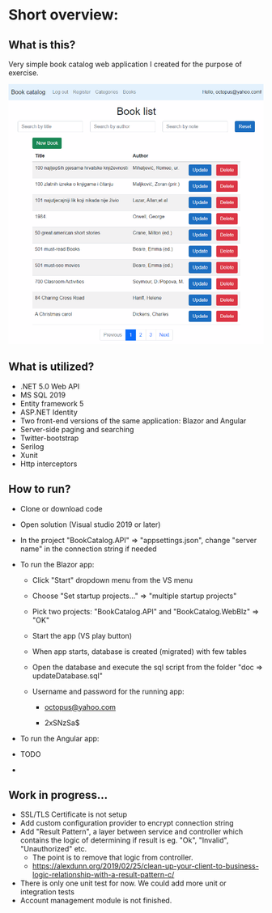 Short overview:
===============




What is this?
-------------

Very simple book catalog web application I created for the purpose of exercise. 

![screenshot](doc/blazorAppScreenshot.png "app screenshot")




What is utilized?
-------------------

* .NET 5.0 Web API
* MS SQL 2019
* Entity framework 5
* ASP.NET Identity
* Two front-end versions of the same application: Blazor and Angular
* Server-side paging and searching
* Twitter-bootstrap 
* Serilog
* Xunit
* Http interceptors



How to run?
-----------

* Clone or download code

* Open solution (Visual studio 2019 or later)

* In the project "BookCatalog.API" => "appsettings.json", change "server name"  in the connection string if needed

* To run the Blazor app:

  * Click "Start" dropdown menu from the VS menu

  * Choose "Set startup projects..." => "multiple startup projects"

  * Pick two projects: "BookCatalog.API" and "BookCatalog.WebBlz" => "OK"

  * Start the app (VS play button)

  * When app starts, database is created (migrated) with few tables

  * Open the database and execute the sql script from the folder "doc => updateDatabase.sql"

  * Username and password for the running app:

    * octopus@yahoo.com

    * 2xSNzSa$

      

*	To run the Angular app:

  *	TODO
  *	

## Work in progress...

- SSL/TLS Certificate is not setup
- Add custom configuration provider to encrypt  connection string
- Add "Result Pattern", a layer between service and controller which contains the logic of determining if result is eg. "Ok", "Invalid", "Unauthorized" etc. 
  - The point is to remove that logic from controller.
  - https://alexdunn.org/2019/02/25/clean-up-your-client-to-business-logic-relationship-with-a-result-pattern-c/
- There is only one unit test for now. We could add more unit or integration tests
- Account management module is not finished.
